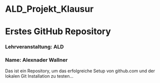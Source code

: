 # ALD_Projekt_Klausur

# Erstes GitHub Repository
### Lehrveranstaltung: ALD
### Name: Alexnader Wallner
Das ist ein Repository, um das erfolgreiche Setup von github.com und der lokalen Git Installation zu
testen...